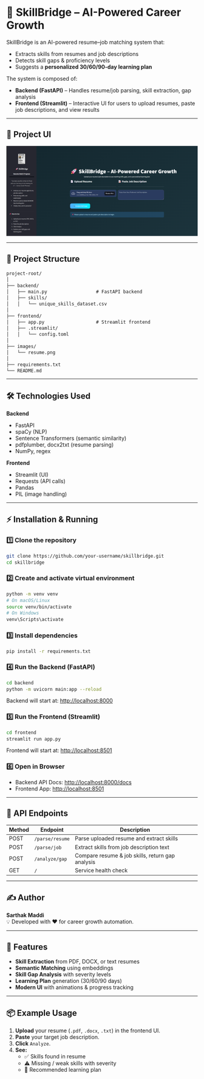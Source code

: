 # 🚀 SkillBridge – AI-Powered Career Growth

SkillBridge is an AI-powered resume–job matching system that:
- Extracts skills from resumes and job descriptions
- Detects skill gaps & proficiency levels
- Suggests a **personalized 30/60/90-day learning plan**

The system is composed of:
- **Backend (FastAPI)** – Handles resume/job parsing, skill extraction, gap analysis  
- **Frontend (Streamlit)** – Interactive UI for users to upload resumes, paste job descriptions, and view results

---

## 📸 Project UI

![project image](images/main_image.png)

---

## 📂 Project Structure

```
project-root/
│
├── backend/
│   ├── main.py                  # FastAPI backend
│   ├── skills/
│   │   └── unique_skills_dataset.csv
│
├── frontend/
│   ├── app.py                   # Streamlit frontend
│   ├── .streamlit/
│   │   └── config.toml
│
├── images/
│   └── resume.png
│
├── requirements.txt
└── README.md
```

---

## 🛠 Technologies Used

**Backend**
- FastAPI
- spaCy (NLP)
- Sentence Transformers (semantic similarity)
- pdfplumber, docx2txt (resume parsing)
- NumPy, regex

**Frontend**
- Streamlit (UI)
- Requests (API calls)
- Pandas
- PIL (image handling)

---

## ⚡ Installation & Running

### 1️⃣ Clone the repository
```bash
git clone https://github.com/your-username/skillbridge.git
cd skillbridge
```

### 2️⃣ Create and activate virtual environment
```bash
python -m venv venv
# On macOS/Linux
source venv/bin/activate
# On Windows
venv\Scripts\activate
```

### 3️⃣ Install dependencies
```bash
pip install -r requirements.txt
```

### 4️⃣ Run the Backend (FastAPI)
```bash
cd backend
python -m uvicorn main:app --reload
```
Backend will start at: [http://localhost:8000](http://localhost:8000)

### 5️⃣ Run the Frontend (Streamlit)
```bash
cd frontend
streamlit run app.py
```
Frontend will start at: [http://localhost:8501](http://localhost:8501)

### 6️⃣ Open in Browser
- Backend API Docs: [http://localhost:8000/docs](http://localhost:8000/docs)  
- Frontend App: [http://localhost:8501](http://localhost:8501)

---

## 🔑 API Endpoints

| Method | Endpoint         | Description                                         |
|--------|------------------|-----------------------------------------------------|
| POST   | `/parse/resume`  | Parse uploaded resume and extract skills             |
| POST   | `/parse/job`     | Extract skills from job description text             |
| POST   | `/analyze/gap`   | Compare resume & job skills, return gap analysis     |
| GET    | `/`              | Service health check                                |

---

## ✍️ Author
**Sarthak Maddi**  
💡 Developed with ❤️ for career growth automation.

---

## 🌟 Features
- **Skill Extraction** from PDF, DOCX, or text resumes  
- **Semantic Matching** using embeddings  
- **Skill Gap Analysis** with severity levels  
- **Learning Plan** generation (30/60/90 days)  
- **Modern UI** with animations & progress tracking  

---

## 📦 Example Usage
1. **Upload** your resume (`.pdf`, `.docx`, `.txt`) in the frontend UI.  
2. **Paste** your target job description.  
3. **Click** `Analyze`.  
4. **See:**
   - ✅ Skills found in resume  
   - ⚠ Missing / weak skills with severity  
   - 📅 Recommended learning plan  


